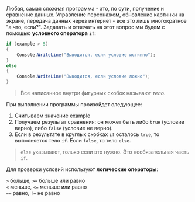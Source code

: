 Любая, самая сложная программа - это, по сути, получение и сравнение данных. Управление персонажем, обновление картинки на экране, передача данных через интернет - все это лишь многократное "а что, если?". Задавать и отвечать на этот вопрос мы будем с помощью **условного оператора** `if`:
```csharp
if (example > 5)
{
    Console.WriteLine("Выводится, если условие истинно");
}
else
{
    Console.WriteLine("Выводится, если условие ложно");
}
```
>Все написанное внутри фигурных скобок называют *тело*. 

При выполнении программы произойдет следующее:
1. Считываем значение example
2. Получаем результат сравнения: он может быть либо `true` (условие верно), либо `false` (условие не верно).
3. Если в результате в круглых скобках `if` осталось `true`, то выполняется тело `if`. Если `false`, то тело `else`.

>`else` указывают, только если это нужно. Это необязательная часть `if`.

Для проверки условий используют **логические операторы**:

`>` больше, `>=` больше или равно<br>
`<` меньше, `<=` меньше или равно<br>
`==` равно, `!=` не равно
